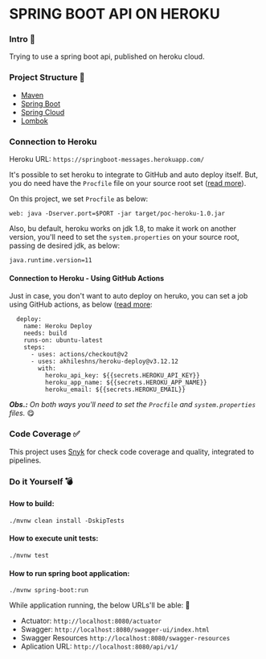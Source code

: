 # SPRING BOOT API ON HEROKU

### Intro :page_facing_up:

Trying to use a spring boot api, published on heroku cloud.

### Project Structure :wrench:

- [Maven](https://maven.apache.org/guides/index.html)
- [Spring Boot](https://spring.io/projects/spring-boot)
- [Spring Cloud](https://spring.io/projects/spring-cloud)
- [Lombok](https://projectlombok.org/setup/maven)

### Connection to Heroku

Heroku URL: `https://springboot-messages.herokuapp.com/`

It's possible to set heroku to integrate to GitHub and auto deploy itself. But, you do need have the `Procfile` file on
your source root set ([read more](https://devcenter.heroku.com/articles/procfile)).

On this project, we set `Procfile` as below:

```
web: java -Dserver.port=$PORT -jar target/poc-heroku-1.0.jar
```

Also, bu default, heroku works on jdk 1.8, to make it work on another version, you'll need to set
the `system.properties` on your source root, passing de desired jdk, as below:

```
java.runtime.version=11
```

#### Connection to Heroku - Using GitHub Actions

Just in case, you don't want to auto deploy on heruko, you can set a job using GitHub actions, as
below ([read more](https://github.com/AkhileshNS/heroku-deploy):

````
  deploy:
    name: Heroku Deploy
    needs: build
    runs-on: ubuntu-latest
    steps:
      - uses: actions/checkout@v2
      - uses: akhileshns/heroku-deploy@v3.12.12
        with:
          heroku_api_key: ${{secrets.HEROKU_API_KEY}}
          heroku_app_name: ${{secrets.HEROKU_APP_NAME}}
          heroku_email: ${{secrets.HEROKU_EMAIL}}
````

_**Obs.:** On both ways you'll need to set the `Procfile` and `system.properties` files._ :yum:

### Code Coverage :white_check_mark:

This project uses [Snyk](https://docs.snyk.io/) for check code coverage and quality, integrated to pipelines.

### Do it Yourself :bomb:

#### How to build:

````
./mvnw clean install -DskipTests
````

#### How to execute unit tests:

````
./mvnw test
````

#### How to run spring boot application:

````
./mvnw spring-boot:run
````

While application running, the below URLs'll be able: :rocket:

- Actuator: `http://localhost:8080/actuator`
- Swagger: `http://localhost:8080/swagger-ui/index.html`
- Swagger Resources `http://localhost:8080/swagger-resources`
- Aplication URL: `http://localhost:8080/api/v1/`
